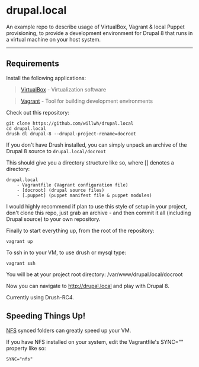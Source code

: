 drupal.local
===================

An example repo to describe usage of VirtualBox, Vagrant & local Puppet provisioning, to provide a development environment for Drupal 8 that runs in a virtual machine on your host system.

----------

Requirements
-------------

Install the following applications:

> [VirtualBox](https://www.virtualbox.org/) - Virtualization software

> [Vagrant](https://www.vagrantup.com/) - Tool for building development environments


Check out this repository:

```
git clone https://github.com/willwh/drupal.local
cd drupal.local
drush dl drupal-8 --drupal-project-rename=docroot
```

If you don't have Drush installed, you can simply unpack an archive of the Drupal 8 source to `drupal.local/docroot`

This should give you a directory structure like so, where [] denotes a directory:

```
drupal.local
    - Vagrantfile (Vagrant configuration file)
    - [docroot] (drupal source files)
    - [.puppet] (puppet manifest file & puppet modules)
 ```

I would highly recommend if plan to use this style of setup in your project, don't clone this repo, just grab an archive - and then commit it all (including Drupal source) to your own repository.

Finally to start everything up, from the root of the repository:

```
vagrant up
```

To ssh in to your VM, to use drush or mysql type:

```
vagrant ssh
```

You will be at your project root directory: /var/www/drupal.local/docroot

Now you can navigate to http://drupal.local and play with Drupal 8.

Currently using Drush-RC4.

Speeding Things Up!
-------------------

[NFS](https://docs.vagrantup.com/v2/synced-folders/nfs.html) synced folders can greatly speed up your VM.

If you have NFS installed on your system, edit the Vagrantfile's SYNC="" property like so:

```
SYNC="nfs"
```

